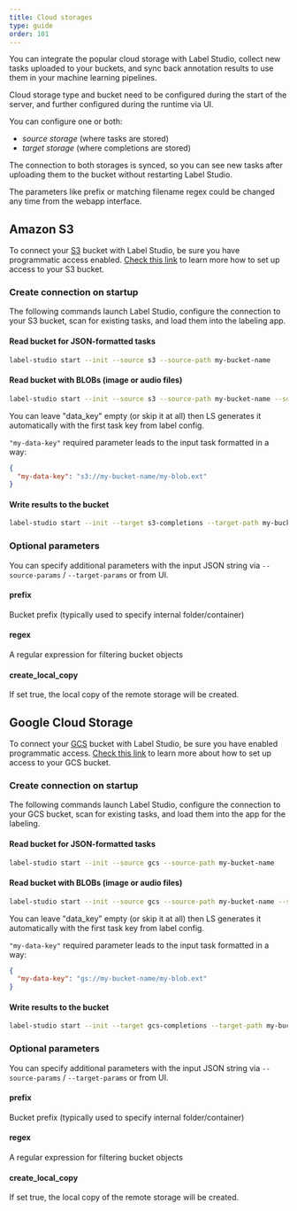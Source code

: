 ```yaml
---
title: Cloud storages
type: guide
order: 101
---
```


You can integrate the popular cloud storage with Label Studio, collect new tasks uploaded to your buckets, and sync back annotation results to use them in your machine learning pipelines.

Cloud storage type and bucket need to be configured during the start of the server, and further configured during the runtime via UI.

You can configure one or both:

- _source storage_ (where tasks are stored)
- _target storage_ (where completions are stored)

The connection to both storages is synced, so you can see new tasks after uploading them to the bucket without restarting Label Studio.

The parameters like prefix or matching filename regex could be changed any time from the webapp interface.

## Amazon S3

To connect your [S3](https://aws.amazon.com/s3) bucket with Label Studio, be sure you have programmatic access enabled. [Check this link](https://boto3.amazonaws.com/v1/documentation/api/latest/guide/quickstart.html#configuration) to learn more how to set up access to your S3 bucket.

### Create connection on startup

The following commands launch Label Studio, configure the connection to your S3 bucket, scan for existing tasks, and load them into the labeling app.

#### Read bucket for JSON-formatted tasks

```bash
label-studio start --init --source s3 --source-path my-bucket-name
```

#### Read bucket with BLOBs (image or audio files)

```bash
label-studio start --init --source s3 --source-path my-bucket-name --source-params "{\"data_key\": \"my-data-key\", \"use_blob_urls\": true}"
```

You can leave "data_key" empty (or skip it at all) then LS generates it automatically with the first task key from label config.    

`"my-data-key"` required parameter leads to the input task formatted in a way:

```json
{
  "my-data-key": "s3://my-bucket-name/my-blob.ext"
}
```

#### Write results to the bucket

```bash
label-studio start --init --target s3-completions --target-path my-bucket-name
```


### Optional parameters

You can specify additional parameters with the input JSON string via `--source-params` / `--target-params` or from UI.

#### prefix

Bucket prefix (typically used to specify internal folder/container)

#### regex

A regular expression for filtering bucket objects

#### create_local_copy

If set true, the local copy of the remote storage will be created.



## Google Cloud Storage

To connect your [GCS](https://cloud.google.com/storage) bucket with Label Studio, be sure you have enabled programmatic access. [Check this link](https://cloud.google.com/storage/docs/reference/libraries) to learn more about how to set up access to your GCS bucket.


### Create connection on startup

The following commands launch Label Studio, configure the connection to your GCS bucket, scan for existing tasks, and load them into the app for the labeling.

#### Read bucket for JSON-formatted tasks

```bash
label-studio start --init --source gcs --source-path my-bucket-name
```

#### Read bucket with BLOBs (image or audio files)

```bash
label-studio start --init --source gcs --source-path my-bucket-name --source-params "{\"data_key\": \"my-data-key\", \"use_blob_urls\": true}"
```

You can leave "data_key" empty (or skip it at all) then LS generates it automatically with the first task key from label config.

`"my-data-key"` required parameter leads to the input task formatted in a way:

```json
{
  "my-data-key": "gs://my-bucket-name/my-blob.ext"
}
```

#### Write results to the bucket

```bash
label-studio start --init --target gcs-completions --target-path my-bucket-name
```


### Optional parameters

You can specify additional parameters with the input JSON string via `--source-params` / `--target-params` or from UI.

#### prefix

Bucket prefix (typically used to specify internal folder/container)

#### regex

A regular expression for filtering bucket objects

#### create_local_copy

If set true, the local copy of the remote storage will be created.
